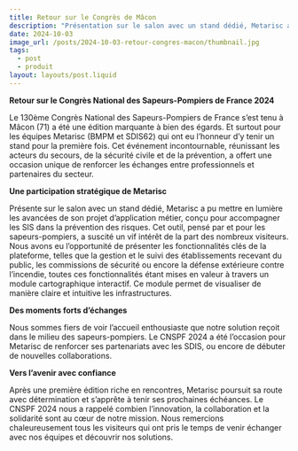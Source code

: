```yaml
---
title: Retour sur le Congrès de Mâcon
description: "Présentation sur le salon avec un stand dédié, Metarisc a pu mettre en lumière les avancées de son projet."
date: 2024-10-03
image_url: /posts/2024-10-03-retour-congres-macon/thumbnail.jpg
tags:
  - post
  - produit
layout: layouts/post.liquid
---
```


**Retour sur le Congrès National des Sapeurs-Pompiers de France 2024**

Le 130ème Congrès National des Sapeurs-Pompiers de France s’est tenu à Mâcon (71) a été une édition marquante à bien des égards. Et surtout pour les équipes Metarisc (BMPM et SDIS62) qui ont eu l’honneur d’y tenir un stand pour la première fois.
Cet événement incontournable, réunissant les acteurs du secours, de la sécurité civile et de la prévention, a offert une occasion unique de renforcer les échanges entre professionnels et partenaires du secteur.

**Une participation stratégique de Metarisc**

Présente sur le salon avec un stand dédié, Metarisc a pu mettre en lumière les avancées de son projet d’application métier, conçu pour accompagner les SIS dans la prévention des risques. Cet outil, pensé par et pour les sapeurs-pompiers, a suscité un vif intérêt de la part des nombreux visiteurs. Nous avons eu l’opportunité de présenter les fonctionnalités clés de la plateforme, telles que la gestion et le suivi des établissements recevant du public, les commissions de sécurité ou encore la défense extérieure contre l’incendie, toutes ces fonctionnalités étant mises en valeur à travers un module cartographique interactif. Ce module permet de visualiser de manière claire et intuitive les infrastructures.

**Des moments forts d’échanges**

Nous sommes fiers de voir l’accueil enthousiaste que notre solution reçoit dans le milieu des sapeurs-pompiers. Le CNSPF 2024 a été l’occasion pour Metarisc de renforcer ses partenariats avec les SDIS, ou encore de débuter de nouvelles collaborations.

**Vers l’avenir avec confiance**

Après une première édition riche en rencontres, Metarisc poursuit sa route avec détermination et s’apprête à tenir ses prochaines échéances. Le CNSPF 2024 nous a rappelé combien l’innovation, la collaboration et la solidarité sont au cœur de notre mission.
Nous remercions chaleureusement tous les visiteurs qui ont pris le temps de venir échanger avec nos équipes et découvrir nos solutions. 